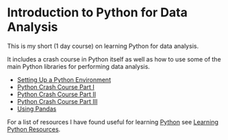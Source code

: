 # Introduction to Python for Data Analysis
This is my short (1 day course) on learning Python for data analysis.

It includes a crash course in Python itself as well as how to use some of the main Python libraries for performing data analysis.

- [Setting Up a Python Environment](SETUP-ENV.md)
- [Python Crash Course Part I](PART-I.md)
- [Python Crash Course Part II](PART-II.md)
- [Python Crash Course Part III](PART-III.md)
- [Using Pandas](Pandas.md)

For a list of resources I have found useful for learning [Python](https://www.python.org) see [Learning Python Resources](RESOURCES.md).